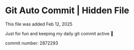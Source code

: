 # Git Auto Commit | Hidden File

This file was added Feb 12, 2025

Just for fun and keeping my daily git commit active 🤪

commit number: 2872293
